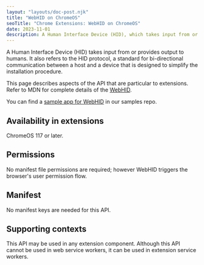 ```yaml
---
layout: "layouts/doc-post.njk"
title: "WebHID on ChromeOS"
seoTitle: "Chrome Extensions: WebHID on ChromeOS"
date: 2023-11-01
description: A Human Interface Device (HID), which takes input from or provides output to humans, is available in extensions.
---
```


A Human Interface Device (HID) takes input from or provides output to humans. It also refers to the HID protocol, a standard for bi-directional communication between a host and a device that is designed to simplify the installation procedure.

This page describes aspects of the API that are particular to extensions. Refer to MDN for complete details of the [WebHID](https://developer.mozilla.org/docs/Web/API/WebHID_API).

You can find a [sample app for WebHID](https://github.com/GoogleChrome/chrome-extensions-samples/tree/main/functional-samples/sample.co2meter) in our samples repo.

## Availability in extensions

ChromeOS 117 or later.

## Permissions

No manifest file permissions are required; however WebHID triggers the browser's user permission flow.

## Manifest

No manifest keys are needed for this API.

## Supporting contexts

This API may be used in any extension component. Although this API cannot be used in web service workers, it can be used in extension service workers.